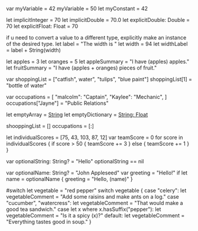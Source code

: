 var myVariable = 42
myVariable = 50
let myConstant = 42

let implicitInteger = 70
let implicitDouble = 70.0
let explicitDouble: Double = 70
let explicitFloat: Float = 70

if u need to convert a value to a different type, explicitly make an instance of the desired type.
let label = "The width is "
let width = 94
let widthLabel = label + String(width)

let apples = 3
let oranges = 5
let appleSummary = "I have \(apples) apples."
let fruitSummary = "I have \(apples + oranges) pieces of fruit."

var shoppingList = ["catfish", water", "tulips", "blue paint"]
shoppingList[1] = "bottle of water"

var occupations = [
  "malcolm": "Captain",
  "Kaylee": "Mechanic",
]
occupations["Jayne"] = "Public Relations"

let emptyArray = [String]()
let emptyDictionary = [String: Float]()

shooppingList = []
occupations = [:]

let individualScores = [75, 43, 103, 87, 12]
var teamScore = 0
for score in individualScores {
  if score > 50 {
    teamScore += 3
  } else {
    teamScore += 1
  }
}

var optionalString: String? = "Hello"
optionalString == nil

var optionalName: String? = "John Appleseed"
var greeting = "Hello!"
if let name = optionalName {
  greeting = "Hello, \(name)"
}

#switch
let vegetable = "red pepper"
switch vegetable {
  case "celery":
    let vegetableComment = "Add some raisins and make ants on a log."
  case "cucumber", "watercress":
    let vegetableComment = "That would make a good tea sandwich."
  case let x where x.hasSuffix("pepper"):
    let vegetableComment = "Is it a spicy \(x)?"
  default:
    let vegetableComment = "Everything tastes good in soup."
}


























